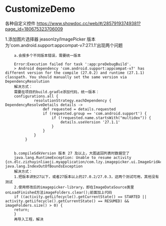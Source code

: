 # CustomizeDemo
各种自定义控件
https://www.showdoc.cc/web/#/28579193749381?page_id=180675323706009

1.添加图片选择器 jeasonlzy/ImagePicker
版本为'com.android.support:appcompat-v7:27.1.1'出现两个问题
        
        a.会报多个不同版本错误，需要统一版本

        Error:Execution failed for task ':app:preDebugBuild'.
        > Android dependency 'com.android.support:appcompat-v7' has different version for the compile (27.0.2) and runtime (27.1.1) classpath. You should manually set the same version via DependencyResolution
        解决方式：
        需要在项目的build.gradle添加代码，统一版本：
        configurations.all {
                 resolutionStrategy.eachDependency { DependencyResolveDetails details ->
                     def requested = details.requested
                     if (requested.group == 'com.android.support') {
                         if (!requested.name.startsWith("multidex")) {
                             details.useVersion '27.1.1'
                         }
                     }
                 }
             }
             
             
        b.compileSdkVersion 版本 27 及以上，大图返回列表时数据空了
        java.lang.RuntimeException: Unable to resume activity {cn.dlc.zizhuyinliaoji.myapplication/com.lzy.imagepicker.ui.ImageGridActivity}: java.lang.IndexOutOfBoundsException
        解决方式：
        1.把版本讲到27以下，或者27版本以上的27.0.2/27.0.3，这两个测试可用，其他没有测试
        2.使用修改后的imagepicker-library，即在ImageDataSource类里onLoadFinished方法imageFolders.clear();前面加上代码
        if ((activity.getLifecycle().getCurrentState() == STARTED || activity.getLifecycle().getCurrentState() == RESUMED) && imageFolders.size() > 0) {
        return;
        }
        再导入工程，解决